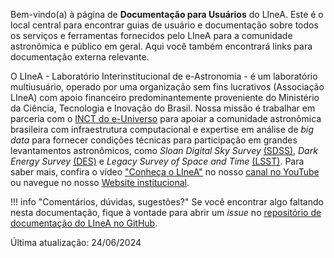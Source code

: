 Bem-vindo(a) à página de **Documentação para Usuários** do LIneA. Este é o local central para encontrar guias de usuário e documentação sobre todos os serviços e ferramentas fornecidos pelo LIneA para a comunidade astronômica e público em geral. Aqui você também encontrará links para documentação externa relevante. 


O LIneA - Laboratório Interinstitucional de e-Astronomia - é um laboratório multiusuário, operado por uma organização sem fins lucrativos (Associação LIneA) com apoio financeiro predominantemente proveniente do Ministério da Ciência, Tecnologia e Inovação do Brasil. Nossa missão é trabalhar em parceria com o [INCT do e-Universo](https://linea.org.br/010-ciencia/3-inct-do-e-universo-2/) para apoiar a comunidade astronômica brasileira com infraestrutura computacional e expertise em análise de _big data_ para fornecer condições técnicas para participação em grandes levantamentos astronômicos, como _Sloan Digital Sky Survey_ [(SDSS)](https://linea.org.br/010-ciencia/projetos/6-sloan-digital-sky-survey-iv/), _Dark Energy Survey_ [(DES)](https://linea.org.br/010-ciencia/projetos/2-des-brazil/) e _Legacy Survey of Space and Time_ [(LSST)](https://linea.org.br/010-ciencia/projetos/4-lsst/). Para saber mais, confira o vídeo ["Conheça o LIneA"](https://youtu.be/jC-k85tfd0Y) no nosso [canal no YouTube](https://www.youtube.com/user/lineamcti) ou navegue no nosso [Website institucional](https://linea.org.br/). 


<!-- **[EN]**

Welcome to LIneA's _Documentation for Users_ page. This is the central place to find user-guides and high-level documentation about all services and tools provided by LIneA to the astronomical community and general public. You will also find links to relevant external documentation.    -->

	
!!! info "Comentários, dúvidas, sugestões?"
	 Se você encontrar algo faltando nesta documentação, fique à vontade para abrir um _issue_  no [repositório de documentação do LIneA no GitHub](https://github.com/linea-it/docs).


Última atualização: 24/06/2024


<!-- **[EN]**

LIneA is a multi-user laboratory operated by a non-profit organization with financial support from the Brazilian Ministry of Science, Technology, and Innovation. Our mission is to work with the [INCT do e-Universo](https://linea.org.br/010-ciencia/3-inct-do-e-universo-2/) to support the Brazilian astronomical community with computing infrastructure and big data analysis expertise to provide technical conditions for participation in large astronomical surveys, such as SDSS, DES, and LSST.   

If you are a Portuguese speaker, please find more about LIneA on our [YouTube Channel](https://youtu.be/jC-k85tfd0Y) and [Website](http://linea.org.br).  -->


<!-- Links rápidos / FAQ

 1. Obtendo uma conta
 2. Compilando software
 3. [Executando 'jobs' no cluster](htcondor.md)
 4. Copiando dados
 5. Recuperando sua senha no LDAP
 6. [Clusteres](clusteres.md) -->
